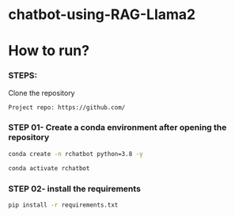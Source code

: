 # chatbot-using-RAG-Llama2

# How to run?
### STEPS:

Clone the repository

```bash
Project repo: https://github.com/
```

### STEP 01- Create a conda environment after opening the repository

```bash
conda create -n rchatbot python=3.8 -y
```

```bash
conda activate rchatbot
```

### STEP 02- install the requirements
```bash
pip install -r requirements.txt
```
